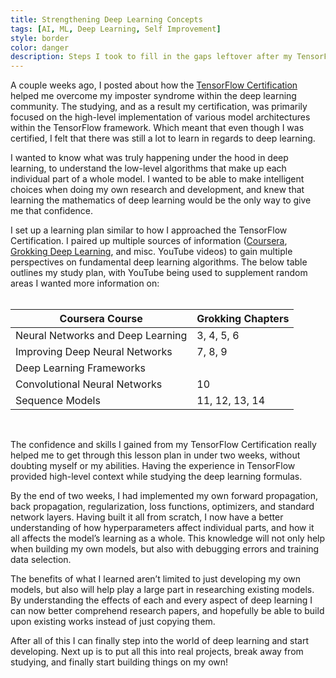 ```yaml
---
title: Strengthening Deep Learning Concepts
tags: [AI, ML, Deep Learning, Self Improvement]
style: border
color: danger
description: Steps I took to fill in the gaps leftover after my TensorFlow Certification with the goal to strengthen my deep learning knowledge.
---
```


A couple weeks ago, I posted about how the [TensorFlow Certification](https://mattstruble.com/blog/overcoming-self-doubt) helped me overcome my imposter syndrome within the deep learning community. The studying, and as a result my certification, was primarily focused on the high-level implementation of various model architectures within the TensorFlow framework. Which meant that even though I was certified, I felt that there was still a lot to learn in regards to deep learning.  

I wanted to know what was truly happening under the hood in deep learning, to understand the low-level algorithms that make up each individual part of a whole model. I wanted to be able to make intelligent choices when doing my own research and development, and knew that learning the mathematics of deep learning would be the only way to give me that confidence. 

I set up a learning plan similar to how I approached the TensorFlow Certification. I paired up multiple sources of information ([Coursera](https://www.coursera.org/specializations/deep-learning), [Grokking Deep Learning](https://smile.amazon.com/Grokking-Deep-Learning-Andrew-Trask/dp/1617293709/), and misc. YouTube videos) to gain multiple perspectives on fundamental deep learning algorithms. The below table outlines my study plan, with YouTube being used to supplement random areas I wanted more information on:
<br/><br/>

| Coursera Course           | Grokking Chapters  | 
| ------------------------- | ------------------ | 
| Neural Networks and Deep Learning       | 3, 4, 5, 6             | 
| Improving Deep Neural Networks               |  7, 8, 9            |
| Deep Learning Frameworks   |             | 
| Convolutional Neural Networks  | 10            | 
| Sequence Models                | 11, 12, 13, 14             |

<br/>

The confidence and skills I gained from my TensorFlow Certification really helped me to get through this lesson plan in under two weeks, without doubting myself or my abilities. Having the experience in TensorFlow provided high-level context while studying the deep learning formulas. 

By the end of two weeks, I had implemented my own forward propagation, back propagation, regularization, loss functions, optimizers, and standard network layers. Having built it all from scratch, I now have a better understanding of how hyperparameters affect individual parts, and how it all affects the model’s learning as a whole. This knowledge will not only help when building my own models, but also with debugging errors and training data selection. 

The benefits of what I learned aren’t limited to just developing my own models, but also will help play a large part in researching existing models. By understanding the effects of each and every aspect of deep learning I can now better comprehend research papers, and hopefully be able to build upon existing works instead of just copying them.  
 
After all of this I can finally step into the world of deep learning and start developing. Next up is to put all this into real projects, break away from studying, and finally start building things on my own! 
